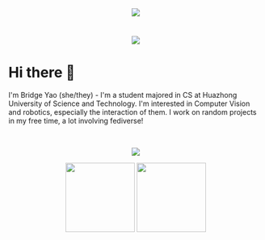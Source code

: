<!--
### Hi there 👋
**BigbigShark/BigbigShark** is a ✨ _special_ ✨ repository because its `README.md` (this file) appears on your GitHub profile.

Here are some ideas to get you started:

- 🔭 I’m currently working on ...
- 🌱 I’m currently learning ...
- 👯 I’m looking to collaborate on ...
- 🤔 I’m looking for help with ...
- 💬 Ask me about ...
- 📫 How to reach me: ...
- 😄 Pronouns: ...
- ⚡ Fun fact: ...
-->

<!-- 贪吃蛇 -->
<div align="center"><img src="https://cdn.jsdelivr.net/gh/BigbigShark/sun0225SUN/profile-snake-contrib/github-contribution-grid-snake-dark.svg" /></div>

<!-- dynamic typing effect 动态打字效果 -->
<h1 align="center">
  <a href="https://blog.sunguoqi.com/">
    <img src="https://readme-typing-svg.herokuapp.com/?lines=开源的拥泵;" />
  </a>
</h1>

<!-- Self-introduction -->
# Hi there 👋
<p>I'm Bridge Yao (she/they) - I'm a student majored in CS at Huazhong University of Science and Technology. I'm interested in Computer Vision and robotics, especially the interaction of them. I work on random projects in my free time, a lot involving fediverse!</p><br>

<!-- Skills -->
<p align="center">
  <a href="https://skillicons.dev">
    <img src="https://skillicons.dev/icons?i=ai,py,pytorch,c,cpp,git,html,linux,mastodon,md,mysql,octave,css,bots,fediverse" />
  </a>
</p>

<!-- GitHub statistics -->
<div align="center">
  <img height="137px" src="https://github-readme-stats-git-masterrstaa-rickstaa.vercel.app/api?username=BigbigShark&hide_title=true&hide_border=true&show_icons=trueline_height=21&theme=tokyonight" />
  <img height="137px" src="https://github-readme-stats-git-masterrstaa-rickstaa.vercel.app/api/top-langs/?username=BigbigShark&hide_title=true&hide_border=true&layout=compact&langs_count=6&theme=tokyonight" />
</div> 
